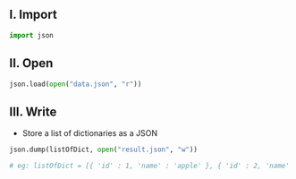 ## **I. Import**
```python
import json
```

## **II. Open**
```python
json.load(open("data.json", "r"))
```

## **III. Write**
- Store a list of dictionaries as a JSON
```python
json.dump(listOfDict, open("result.json", "w"))

# eg: listOfDict = [{ 'id' : 1, 'name' : 'apple' }, { 'id' : 2, 'name' : 'cake' }]
```